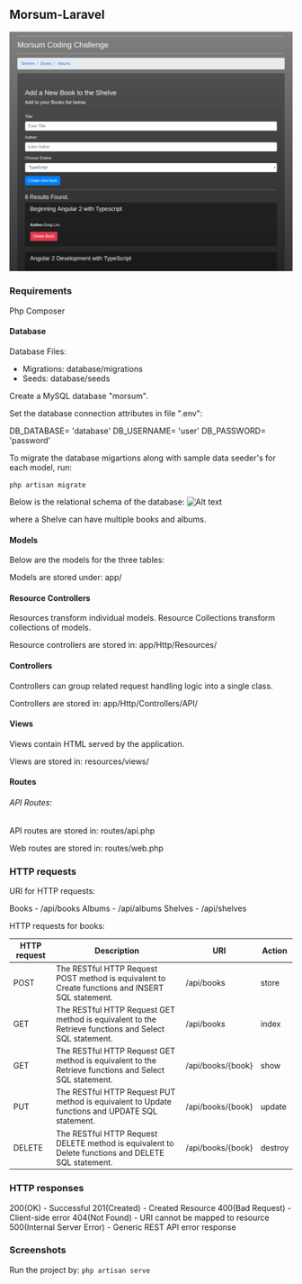 ## Morsum-Laravel

![Alt text](images/Project%20screenshot.png)

### Requirements
Php
Composer

#### Database

Database Files:

* Migrations: database/migrations
* Seeds: database/seeds

Create a MySQL database "morsum".

Set the database connection attributes in file ".env":

DB_DATABASE= 'database'
DB_USERNAME= 'user'
DB_PASSWORD= 'password'

To migrate the database migartions along with sample data seeder's for each model, run:

```
php artisan migrate
```

Below is the relational schema of the database:
![Alt text](images/SCHEMA:morsum.uml)

where a Shelve can have multiple books and albums.

#### Models

Below are the models for the three tables:

Models are stored under:
app/

#### Resource Controllers

Resources transform individual models.
Resource Collections transform collections of models.

Resource controllers are stored in:
app/Http/Resources/

#### Controllers

Controllers can group related request handling logic into a single class. 

Controllers are stored in:
app/Http/Controllers/API/

#### Views

Views contain HTML served by the application.

Views are stored in:
resources/views/

#### Routes

###### API Routes:

API routes are stored in:
routes/api.php

Web routes are stored in:
routes/web.php

### HTTP requests

URI for HTTP requests:

Books - /api/books
Albums - /api/albums
Shelves - /api/shelves

HTTP requests for books:

| HTTP request | Description | URI | Action |
| --- | --- | --- | --- |
| POST | The RESTful HTTP Request POST method is equivalent to Create functions and INSERT SQL statement. | /api/books | store |
| GET | The RESTful HTTP Request GET method is equivalent to the Retrieve functions and Select SQL statement. | /api/books | index |
| GET | The RESTful HTTP Request GET method is equivalent to the Retrieve functions and Select SQL statement. | /api/books/{book} | show |
| PUT | The RESTful HTTP Request PUT method is equivalent to Update functions and UPDATE SQL statement. | /api/books/{book} | update |
| DELETE | The RESTful HTTP Request DELETE method is equivalent to Delete functions and DELETE SQL statement. | /api/books/{book} | destroy |

### HTTP responses

200(OK) - Successful
201(Created) - Created Resource
400(Bad Request) - Client-side error
404(Not Found) - URI cannot be mapped to resource
500(Internal Server Error) - Generic REST API error response

### Screenshots

Run the project by:
```php artisan serve```


